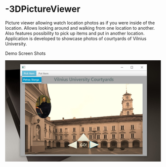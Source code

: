 # -3DPictureViewer
Picture viewer allowing watch location photos as if you were inside of the location. Allows looking around and walking from one location to another. Also features possibility to pick up items and put in another location. 
Application is developed to showcase photos of courtyards of Vilnius University.

Demo Screen Shots

![alt text](https://github.com/RuSaBin/-3DPictureViewer/blob/master/tools/demo/1.jpg)

